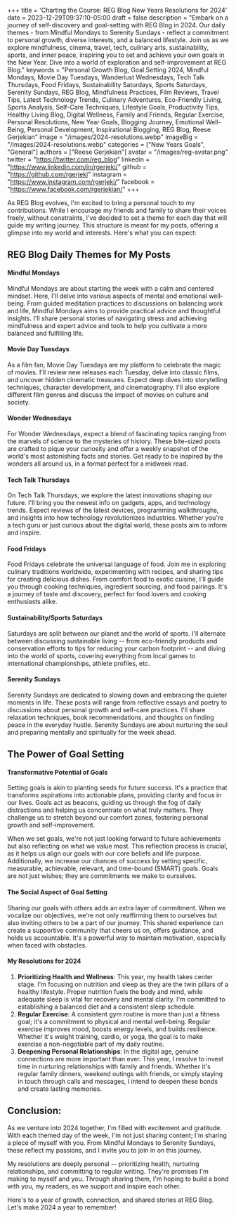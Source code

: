 +++
title = 'Charting the Course: REG Blog New Years Resolutions for 2024'
date = 2023-12-29T09:37:10-05:00
draft = false
description = "Embark on a journey of self-discovery and goal-setting with REG Blog in 2024. Our daily themes - from Mindful Mondays to Serenity Sundays - reflect a commitment to personal growth, diverse interests, and a balanced lifestyle. Join us as we explore mindfulness, cinema, travel, tech, culinary arts, sustainability, sports, and inner peace, inspiring you to set and achieve your own goals in the New Year. Dive into a world of exploration and self-improvement at REG Blog."
keywords = "Personal Growth Blog, Goal Setting 2024, Mindful Mondays, Movie Day Tuesdays, Wanderlust Wednesdays, Tech Talk Thursdays, Food Fridays, Sustainability Saturdays, Sports Saturdays, Serenity Sundays, REG Blog, Mindfulness Practices, Film Reviews, Travel Tips, Latest Technology Trends, Culinary Adventures, Eco-Friendly Living, Sports Analysis, Self-Care Techniques, Lifestyle Goals, Productivity Tips, Healthy Living Blog, Digital Wellness, Family and Friends, Regular Exercise, Personal Resolutions, New Year Goals, Blogging Journey, Emotional Well-Being, Personal Development, Inspirational Blogging, REG Blog, Reese Gerjekian"
image = "/images/2024-resolutions.webp"
imageBig = "/images/2024-resolutions.webp"
categories = ["New Years Goals", "General"]
authors = ["Reese Gerjekian"]
avatar = "/images/reg-avatar.png"
twitter = "https://twitter.com/reg_blog"
linkedin = "https://www.linkedin.com/in/rgerjeki/"
github = "https://github.com/rgerjeki"
instagram = "https://www.instagram.com/rgerjeki/"
facebook = "https://www.facebook.com/rgerjekian/"
+++

As REG Blog evolves, I'm excited to bring a personal touch to my contributions. While I encourage my friends and family to share their voices freely, without constraints, I've decided to set a theme for each day that will guide my writing journey. This structure is meant for my posts, offering a glimpse into my world and interests. Here's what you can expect:

REG Blog Daily Themes for My Posts
----------------------------------

#### Mindful Mondays

Mindful Mondays are about starting the week with a calm and centered mindset. Here, I'll delve into various aspects of mental and emotional well-being. From guided meditation practices to discussions on balancing work and life, Mindful Mondays aims to provide practical advice and thoughtful insights. I'll share personal stories of navigating stress and achieving mindfulness and expert advice and tools to help you cultivate a more balanced and fulfilling life.

#### Movie Day Tuesdays

As a film fan, Movie Day Tuesdays are my platform to celebrate the magic of movies. I'll review new releases each Tuesday, delve into classic films, and uncover hidden cinematic treasures. Expect deep dives into storytelling techniques, character development, and cinematography. I'll also explore different film genres and discuss the impact of movies on culture and society.

#### Wonder Wednesdays

For Wonder Wednesdays, expect a blend of fascinating topics ranging from the marvels of science to the mysteries of history. These bite-sized posts are crafted to pique your curiosity and offer a weekly snapshot of the world's most astonishing facts and stories. Get ready to be inspired by the wonders all around us, in a format perfect for a midweek read.

#### Tech Talk Thursdays

On Tech Talk Thursdays, we explore the latest innovations shaping our future. I'll bring you the newest info on gadgets, apps, and technology trends. Expect reviews of the latest devices, programming walkthroughs, and insights into how technology revolutionizes industries. Whether you're a tech guru or just curious about the digital world, these posts aim to inform and inspire.

#### Food Fridays

Food Fridays celebrate the universal language of food. Join me in exploring culinary traditions worldwide, experimenting with recipes, and sharing tips for creating delicious dishes. From comfort food to exotic cuisine, I'll guide you through cooking techniques, ingredient sourcing, and food pairings. It's a journey of taste and discovery, perfect for food lovers and cooking enthusiasts alike.

#### Sustainability/Sports Saturdays

Saturdays are split between our planet and the world of sports. I'll alternate between discussing sustainable living -- from eco-friendly products and conservation efforts to tips for reducing your carbon footprint -- and diving into the world of sports, covering everything from local games to international championships, athlete profiles, etc.

#### Serenity Sundays

Serenity Sundays are dedicated to slowing down and embracing the quieter moments in life. These posts will range from reflective essays and poetry to discussions about personal growth and self-care practices. I'll share relaxation techniques, book recommendations, and thoughts on finding peace in the everyday hustle. Serenity Sundays are about nurturing the soul and preparing mentally and spiritually for the week ahead.

The Power of Goal Setting
-------------------------

#### Transformative Potential of Goals

Setting goals is akin to planting seeds for future success. It's a practice that transforms aspirations into actionable plans, providing clarity and focus in our lives. Goals act as beacons, guiding us through the fog of daily distractions and helping us concentrate on what truly matters. They challenge us to stretch beyond our comfort zones, fostering personal growth and self-improvement.

When we set goals, we're not just looking forward to future achievements but also reflecting on what we value most. This reflection process is crucial, as it helps us align our goals with our core beliefs and life purpose. Additionally, we increase our chances of success by setting specific, measurable, achievable, relevant, and time-bound (SMART) goals. Goals are not just wishes; they are commitments we make to ourselves.

#### The Social Aspect of Goal Setting

Sharing our goals with others adds an extra layer of commitment. When we vocalize our objectives, we're not only reaffirming them to ourselves but also inviting others to be a part of our journey. This shared experience can create a supportive community that cheers us on, offers guidance, and holds us accountable. It's a powerful way to maintain motivation, especially when faced with obstacles.

#### My Resolutions for 2024

1.  **Prioritizing Health and Wellness**: This year, my health takes center stage. I'm focusing on nutrition and sleep as they are the twin pillars of a healthy lifestyle. Proper nutrition fuels the body and mind, while adequate sleep is vital for recovery and mental clarity. I'm committed to establishing a balanced diet and a consistent sleep schedule.
2.  **Regular Exercise**: A consistent gym routine is more than just a fitness goal; it's a commitment to physical and mental well-being. Regular exercise improves mood, boosts energy levels, and builds resilience. Whether it's weight training, cardio, or yoga, the goal is to make exercise a non-negotiable part of my daily routine.
3.  **Deepening Personal Relationships**: In the digital age, genuine connections are more important than ever. This year, I resolve to invest time in nurturing relationships with family and friends. Whether it's regular family dinners, weekend outings with friends, or simply staying in touch through calls and messages, I intend to deepen these bonds and create lasting memories.

Conclusion:
-----------

As we venture into 2024 together, I'm filled with excitement and gratitude. With each themed day of the week, I'm not just sharing content; I'm sharing a piece of myself with you. From Mindful Mondays to Serenity Sundays, these reflect my passions, and I invite you to join in on this journey.

My resolutions are deeply personal -- prioritizing health, nurturing relationships, and committing to regular writing. They're promises I'm making to myself and you. Through sharing them, I'm hoping to build a bond with you, my readers, as we support and inspire each other.

Here's to a year of growth, connection, and shared stories at REG Blog. Let's make 2024 a year to remember!